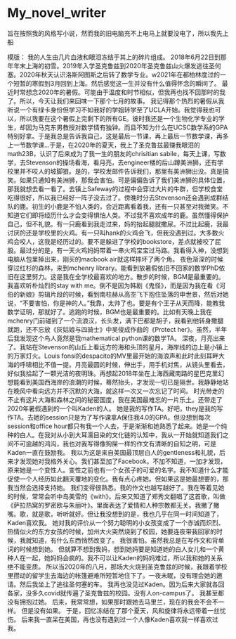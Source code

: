 # My_novel_writer
旨在按照我的风格写小说，然而我的旧电脑充不上电马上就要没电了，所以我先上船

模版：
我的人生由几片血液和眼泪冻结于其上的碎片组成。
2018年6月22日到那年年末上海的初雪。2019年入学圣克鲁兹到2020年圣克鲁兹山火爆发逃往圣何塞。2020年秋天认识洛斯阿图斯之后转了数学专业。w2021年在都柏林度过的一个短暂的寒假到3月回到上海。然后感觉这一生并没有什么值得怀念的瞬间了。
最近时常想念2020年的暑假。可能由于温度和时节相似，但我再也找不回那时的我了。所以，今天让我们来回味一下那个七月的故事。
我记得那个热烈的暑假从我听说一个有绿卡身份但学习不如我好的学姐转学至了UCLA开始。我觉得我也可以，所以我要在这个暑假上完剩下的所有GE。彼时我还是一个生物化学专业的学生，却因为马克东男教授对数学情有独钟。而且不知为什么在UCSC数学系的GPA特别好拿。于是我总是告诉我自己，这是最后一节课，再上最后一节数学课，再多上一节数学课…于是，在2020年的夏天，我上了圣克鲁兹最赚我眼泪的math23B，认识了后来成为了我一生的朋友的chrisitian sabile，每天上课，写数学，去Stevenson的操场看海，看月亮，去engineer楼的后山蹲美洲狮，还有学校里并不咬人的坡脚狼。是的，学校发邮件告诉我们，那里有美洲狮出没。真是搞笑。如果只通知有美洲狮，那我会害怕。可是偏偏告诉了我们美洲狮的具体位置，那我就想去看一看了。去镇上Safeway的过程中会穿过大片的牛群，但学校食堂吃得很好，所以我已经好一阵子没去过了。傍晚时分去Stevenson还会遇到成群结队的鹿。初生的小鹿是不怕人类的，会近距离看着我，还有一只甚至对我微笑。不知道它们即将经历什么才会变得惧怕人类。不过我不喜欢成年的鹿。虽然懂得保护自己，但不礼貌。有一只鹿看到我走过来，妈的抬起腿就撒尿。不过比起鹿，我最讨厌的还是学校里的火鸡。有一只叫hank的火鸡会飞，但我没遇到过。大多数火鸡会咬人，这我是经历过的。要不是躲进了学校的bookstore，差点就被咬了屁股。最过分的是，有一天火鸡妈妈带着一串火鸡宝宝过马路。我看得入神，没想到电脑从包里掉出来，刚买的macbook air就这样摔坏了两个角。
夜色渐深的时候穿过红杉的森林，来到mchenry library。能看到放暑假依旧不回家的数学PhD依旧在这里努力。这是我在全学校最喜欢的地方。散步的时候，BGM是最重要的。我喜欢听朴灿烈的stay with me。倒不是因为韩剧《鬼怪》，而是因为我在看《河伯的新娘》剪辑片段的时候，看到南柱赫从高空飞下抱住坠落的申世景，然后对她说，“不要害怕，你是神的人。”我靠，太帅了也。要是有个王子从天而降，能教我数学证明，那就好了。逃跑的时候，BGM也是最重要的。比如有天晚上我在mchenry门前碰到了一个流浪汉，长头发，满下巴都是胡子，我看到他转身撒腿就跑，还不忘放《灰姑娘与四骑士》中吴俊成作曲的《Protect her》。虽然，半年后我发现这个鸟人竟然是我mathematical python课的数学TA。
深夜，月亮出来了。我站在Stevenson的山丘上看远方的海和头顶的星月。海岸线的边上是小镇上的万家灯火。Louis fonsi的despacito的MV里最开始的海浪声和此时此刻耳畔大海的呼啸相比不值一提。月亮最圆的时候，伸出手，用手机对焦，从镜头里看去，好似我拾起了一颗光洁的夜明珠。再想起2018年坐在上海西藏南路的星巴克里幻想能看到美国西海岸的浪潮的时候，蓦然抬头，才发现一切已是隔世。我静静地站在晚风中看向远方并不沉默的大海，就这样一次又一次忘记了时间。
时光带走的不止有这片大海和森林之间的秘密国度，我在美国最难忘的一片乐土。还带走了2020年暑假遇到的一个叫Kaden的人。
她是我的写作TA。好吧，they是我的写作TA。去她的session只是为了写作课拿A保住我4.0的GPA。但没想到每次session和office hour都只有我一个人去，于是渐渐和她熟悉了起来。她是一个纯种的白人。在我对从小到大耳濡目染的文化链的认知中，我从一开始就知道我们之间不可逾越的鸿沟，我也对我写得像狗屎一样的作文有清晰的自知之明，可是Kaden一直在鼓励我。
我以为这是来自美国最顶层白人的gentleness和礼貌，后来才发现她对我格外关心。我们甚至加了Facebook。不加不知道，一加才发现，原来她是一个变性人。变性之前也有一个女孩子的可爱的名字。我不知道什么才能促使一个人经历如此翻天覆地的变化。我有点心疼她。但如果这是她最想要的，那我当然会选择支持她。
我们变得很熟悉。我的作文也越写越好了。我在等着见她的时候，常常会听中岛美雪的《with》。后来又知道了郑秀文翻唱了这首歌，叫做《萨拉热窝的罗密欧与朱丽叶》。里面表达了爱情和人种宗教都无关。我撇了撇嘴。歌，就是歌，听听就好。但让我没想到的是，我也几乎在同一时间知道了，Kaden喜欢我。
她对我的评价从一个努力聪明的小女孩变成了一个赤诚而炽烈、热情似火的东方女孩的时候，加州大火突然烧到了校园，她要连夜带我回家的时候，我就知道，有什么东西悄然改变了。
我很害怕。虽然我总是在写作文和背单词的时候想到她。
但就算不想到我妈，想到她妈要是知道她的白人女儿和一个黄种人在一起，她妈妈会疯的。我不可以让Kaden的妈妈难过，所以我和她的关系绝不能变质。
所以当2020年的八月，那场大火烧到圣克鲁兹的时候，我跟着学校里攒动的留学生去海边的帐篷避难所短暂地住下了。一夜未眠，没有理会她的邀请。然后我坐上了逃往圣何塞的车。
我再也没见过Kaden。因为后来大家就各回各家，没多久covid就传遍了圣克鲁兹的校园。没有人on-campus了。
我甚至都没有拥抱过她。
后来，我常常想，如果那时跟她去马里兰，现在的我会不会不一样。
但是没有如果。
于是，回忆冻结在了那个夏天，风和旋律将永远带着一丝忧伤。
后来我一直呆在美国，再也没有遇到过一个人像Kaden喜欢我一样喜欢过我。
